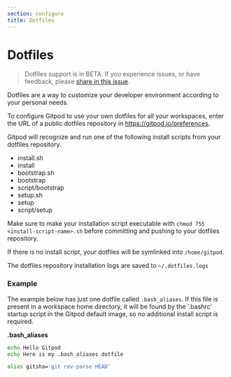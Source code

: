 ```yaml
---
section: configure
title: Dotfiles
---
```


<script context="module">
  export const prerender = true;
</script>

# Dotfiles

> Dotfiles support is in BETA. If you experience issues, or have feedback, please [share in this issue](https://github.com/gitpod-io/gitpod/issues/7603).

Dotfiles are a way to customize your developer environment according to your personal needs.

To configure Gitpod to use your own dotfiles for all your workspaces, enter the URL of a public dotfiles repository in https://gitpod.io/preferences.

Gitpod will recognize and run one of the following install scripts from your dotfiles repository.

- install.sh
- install
- bootstrap.sh
- bootstrap
- script/bootstrap
- setup.sh
- setup
- script/setup

Make sure to make your installation script executable with `chmod 755 <install-script-name>.sh` before committing and pushing to your dotfiles repository.

If there is no install script, your dotfiles will be symlinked into `/home/gitpod`.

The dotfiles repository installation logs are saved to `~/.dotfiles.logs`

### Example

The example below has just one dotfile called `.bash_aliases`. If this file is present in a workspace home directory, it will be found by the '.bashrc' startup script in the Gitpod default image, so no additional install script is required.

**.bash_aliases**

```sh
echo Hello Gitpod
echo Here is my .bash_aliases dotfile

alias gitsha='git rev-parse HEAD'
```
